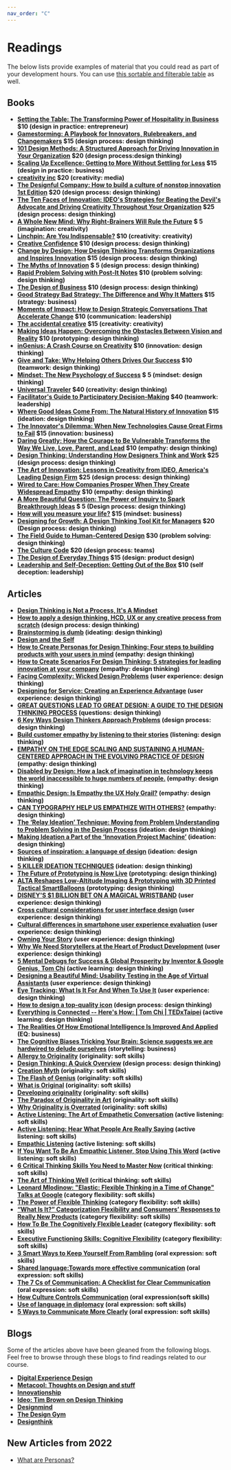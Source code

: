 ```yaml
---
nav_order: "C"
---
```


# Readings

The below lists provide examples of material that you could read as part of your development hours.  You can use [this sortable and filterable table](readings_table.html) as well.
## Books


- __[Setting the Table: The Transforming Power of Hospitality in Business](https://www.amazon.com/Setting-Table-Transforming-Hospitality-Business/dp/0060742763) \$10 (design in practice: entrepreneur)__
- __[Gamestorming: A Playbook for Innovators, Rulebreakers, and Changemakers](https://www.amazon.com/Gamestorming-Playbook-Innovators-Rulebreakers-Changemakers/dp/0596804172) \$15 (design process: design thinking)__
- __[101 Design Methods: A Structured Approach for Driving Innovation in Your Organization](https://www.amazon.com/gp/product/1118083466/?tag=wwwwileycom-20) \$20 (design process:design thinking)__
- __[Scaling Up Excellence: Getting to More Without Settling for Less](https://www.amazon.com/Scaling-Up-Excellence-Getting-Settling/dp/0385347022) \$15 (design in practice: business)__
- __[creativity inc](https://www.amazon.com/Creativity-Inc-Overcoming-Unseen-Inspiration/dp/0812993012) \$20 (creativity: media)__
- __[The Designful Company: How to build a culture of nonstop innovation 1st Edition](https://www.amazon.com/The-Designful-Company-culture-innovation/dp/0321580060) \$20 (design process: design thinking)__
- __[The Ten Faces of Innovation: IDEO's Strategies for Beating the Devil's Advocate and Driving Creativity Throughout Your Organization](https://www.amazon.com/exec/obidos/ASIN/0385512074/theartofinnovat/102-0654687-1650515) \$25 (design process: design thinking)__
- __[A Whole New Mind: Why Right-Brainers Will Rule the Future](https://www.amazon.com/gp/product/1594481717?ie=UTF8&tag=freeagentnati-20&linkCode=as2&camp=1789&creative=9325&creativeASIN=1594481717) \$ 5 (imagination: creativity)__
- __[Linchpin: Are You Indispensable?](https://www.amazon.com/Linchpin-Are-Indispensable-Seth-Godin/dp/1591844096) \$10 (creativity: creativity)__
- __[Creative Confidence](https://www.amazon.com/Creative-Confidence-Unleashing-Potential-Within/dp/038534936X/ref=sr_1_5?ie=UTF8&qid=1439927658&sr=8-5&keywords=design+thinking) \$10 (design process: design thinking)__
- __[Change by Design: How Design Thinking Transforms Organizations and Inspires Innovation](https://www.amazon.com/Change-Design-Transforms-Organizations-Innovation/dp/0061766089/ref=sr_1_1?ie=UTF8&qid=1439927658&sr=8-1&keywords=design+thinking) \$15 (design process: design thinking)__
- __[The Myths of Innovation](https://www.amazon.com/The-Myths-Innovation-Scott-Berkun/dp/1449389627) \$ 5 (design process: design thinking)__
- __[Rapid Problem Solving with Post-It Notes](https://www.amazon.com/Rapid-Problem-Solving-Post-It-Notes/dp/1555611427) \$10 (problem solving: design thinking)__
- __[The Design of Business](https://www.amazon.com/The-Design-Business-Competitive-Advantage/dp/1422177807) \$10 (design process: design thinking)__
- __[Good Strategy Bad Strategy: The Difference and Why It Matters](https://www.amazon.com/dp/0307886239) \$15 (strategy: business)__
- __[Moments of Impact: How to Design Strategic Conversations That Accelerate Change](https://www.amazon.com/Moments-Impact-Strategic-Conversations-Accelerate/dp/1451697627) \$10 (communication: leadership)__
- __[The accidental creative](https://www.amazon.com/Accidental-Creative-Brilliant-Moments-Notice/dp/B00NPCF98I/ref=as_li_ss_tl?_encoding=UTF8&qid=&sr=&linkCode=sl1&tag=accidental06-20&linkId=7d5e91d6a44ffea4efdef56282ebaeba) \$15 (creativity: creativity)__
- __[Making Ideas Happen: Overcoming the Obstacles Between Vision and Reality](https://www.amazon.com/Making-Ideas-Happen-Overcoming-Obstacles/dp/1591844118#customerReviews) \$10 (prototyping: design thinking)__
- __[inGenius: A Crash Course on Creativity](https://www.amazon.com/inGenius-A-Crash-Course-Creativity/dp/0062020706) \$10 (innovation: design thinking)__
- __[Give and Take: Why Helping Others Drives Our Success](https://www.amazon.com/Give-Take-Helping-Others-Success/dp/0143124986) \$10 (teamwork: design thinking)__
- __[Mindset: The New Psychology of Success](https://www.amazon.com/Mindset-Psychology-Carol-S-Dweck/dp/0345472322/ref=sr_1_1?ie=UTF8&qid=1534468216&sr=8-1&keywords=mindset+carol+s.+dweck&smid=ATVPDKIKX0DER) \$ 5 (mindset: design thinking)__
- __[Universal Traveler](https://www.amazon.com/Crisp-Universal-Traveler-Don-Koberg/dp/1560526793) \$40 (creativity: design thinking)__
- __[Facilitator's Guide to Participatory Decision-Making](https://www.amazon.com/Facilitators-Participatory-Decision-Making-Jossey-Bass-Management/dp/1118404955/ref=sr_1_1?ie=UTF8&qid=1457040439&sr=8-1&keywords=facilitators+guide+to+participatory+decision+making) \$40 (teamwork: leadership)__
- __[Where Good Ideas Come From: The Natural History of Innovation](https://www.amazon.com/Where-Good-Ideas-Come-From/dp/1594485380) \$15 (ideation: design thinking)__
- __[The Innovator's Dilemma: When New Technologies Cause Great Firms to Fail](https://www.amazon.com/The-Innovators-Dilemma-Technologies-Cause/dp/0875845851/ref=tmm_hrd_title_0?ie=UTF8&qid=1339574940&sr=1-2) \$15 (innovation: business)__
- __[Daring Greatly: How the Courage to Be Vulnerable Transforms the Way We Live, Love, Parent, and Lead](https://www.amazon.com/Daring-Greatly-Courage-Vulnerable-Transforms/dp/1592408419) \$10 (empathy: design thinking)__
- __[Design Thinking: Understanding How Designers Think and Work](https://www.amazon.com/Design-Thinking-Understanding-Designers-Think-ebook/dp/B005GZL8Z0/ref=as_li_ss_tl?dpID=618RxyYXw-L&preST=_SX342_QL70_&dpSrc=detail&linkCode=sl1&tag=programi-20&linkId=13cb11e2338024bbb5f9cbb6c46ea56a&language=en_US) \$25 (design process: design thinking)__
- __[The Art of Innovation: Lessons in Creativity from IDEO, America's Leading Design Firm](https://www.amazon.com/Art-Innovation-Lessons-Creativity-Americas/dp/0385499841/ref=as_li_ss_tl?&imprToken=fbwvZQZ95OmYLPds5IYJIA&slotNum=9&ie=UTF8&s=books&qid=1272602242&sr=8-1&linkCode=sl1&tag=programi-20&linkId=8505697c3d6007e605f0e78d1dacec72&language=en_US) \$25 (design process: design thinking)__
- __[Wired to Care: How Companies Prosper When They Create Widespread Empathy](https://www.amazon.com/Wired-Care-Companies-Prosper-Widespread/dp/013714234X/ref=sr_1_1?ie=UTF8&s=books&qid=1272602709&sr=1-1) \$10 (empathy: design thinking)__
- __[A More Beautiful Question: The Power of Inquiry to Spark Breakthrough Ideas](https://www.amazon.com/More-Beautiful-Question-Inquiry-Breakthrough/dp/1632861054) \$ 5 (Design process: design thinking)__
- __[How will you measure your life?](https://www.amazon.com/How-Will-Measure-Your-Life/dp/0062102419) \$15 (mindset: business)__
- __[Designing for Growth: A Design Thinking Tool Kit for Managers](https://www.amazon.com/Designing-Growth-Design-Thinking-Managers/dp/1531888844) \$20 (Design process: design thinking)__
- __[The Field Guide to Human-Centered Design](https://www.amazon.com/Field-Guide-Human-Centered-Design/dp/0991406311) \$30 (problem solving: design thinking)__
- __[The Culture Code](https://www.amazon.com/Culture-Code-Secrets-Highly-Successful/dp/0804176981/ref=sr_1_1?ie=UTF8&qid=1537383061&sr=8-1&keywords=culture+code+coyle&dpID=51p0mZIztFL&preST=_SY291_BO1,204,203,200_QL40_&dpSrc=srch#customerReviews) \$20 (design process: teams)__
- __[The Design of Everyday Things](https://www.amazon.com/Design-Everyday-Things-Revised-Expanded/dp/0465050654/ref=sr_1_1?ie=UTF8&qid=1537565084&sr=8-1&keywords=design+of+everyday+things) \$15 (design: product design)__
- __[Leadership and Self-Deception: Getting Out of the Box](https://www.amazon.com/Leadership-Self-Deception-Getting-Out-Box/dp/1576759776) \$10 (self deception: leadership)__


## Articles

- __[Design Thinking is Not a Process, It's A Mindset](https://www.entrepreneur.com/article/310282)__
- __[How to apply a design thinking, HCD, UX or any creative process from scratch](https://medium.com/digital-experience-design/how-to-apply-a-design-thinking-hcd-ux-or-any-creative-process-from-scratch-b8786efbf812) (design process: design thinking)__
- __[Brainstorming is dumb](https://www.fastcompany.com/3062292/brainstorming-is-dumb) (ideating: design thinking)__
- __[Design and the Self](https://medium.com/design-your-life/design-and-the-self-a5670a000fee)__
- __[How to Create Personas for Design Thinking: Four steps to building products with your users in mind](https://www.innovationtraining.org/create-personas-design-thinking/) (empathy: design thinking)__
- __[How to Create Scenarios For Design Thinking: 5 strategies for leading innovation at your company](https://www.innovationtraining.org/how-to-create-scenarios-for-design-thinking/) (empathy: design thinking)__
- __[Facing Complexity: Wicked Design Problems](https://medium.com/age-of-awareness/facing-complexity-wicked-design-problems-ee8c71618966) (user experience: design thinking)__
- __[Designing for Service: Creating an Experience Advantage](http://www.dubberly.com/wp-content/uploads/2010/03/ddo_article_designing_service.pdf) (user experience: design thinking)__
- __[GREAT QUESTIONS LEAD TO GREAT DESIGN: A GUIDE TO THE DESIGN THINKING PROCESS](https://www.webdesignerdepot.com/2017/12/great-questions-lead-to-great-design-a-guide-to-the-design-thinking-process/) (questions: design thinking)__
- __[6 Key Ways Design Thinkers Approach Problems](https://www.fastcompany.com/3060852/6-key-ways-design-thinkers-approach-problems) (design process: design thinking)__
- __[Build customer empathy by listening to their stories](https://medium.com/startup-grind/build-customer-empathy-by-listening-to-their-stories-38b5df9337aa) (listening: design thinking)__
- __[EMPATHY ON THE EDGE SCALING AND SUSTAINING A HUMAN-CENTERED APPROACH IN THE EVOLVING PRACTICE OF DESIGN](http://5a5f89b8e10a225a44ac-ccbed124c38c4f7a3066210c073e7d55.r9.cf1.rackcdn.com/files/pdfs/news/Empathy_on_the_Edge.pdf) (empathy: design thinking)__
- __[Disabled by Design: How a lack of imagination in technology keeps the world inaccessible to huge numbers of people.](http://www.slate.com/articles/technology/future_tense/2015/02/technology_and_disability_design_lacks_the_imagination_to_make_the_world.html) (empathy: design thinking)__
- __[Empathic Design: Is Empathy the UX Holy Grail?](https://www.interaction-design.org/literature/article/empathic-design-is-empathy-the-ux-holy-grail) (empathy: design thinking)__
- __[CAN TYPOGRAPHY HELP US EMPATHIZE WITH OTHERS?](https://www.wired.com/2015/06/can-typography-help-us-empathize-others/) (empathy: design thinking)__
- __[The ‘Relay Ideation’ Technique: Moving from Problem Understanding to Problem Solving in the Design Process](https://lirias2repo.kuleuven.be/bitstream/handle/123456789/468606/chp_10.1007_978-3-642-40498-6_57.pdf;jsessionid=F5FC7D5508907F62DDF607ECE368D52C?sequence=1) (ideation: design thinking)__
- __[Making Ideation a Part of the ‘Innovation Project Machine’](http://www.innovationmanagement.se/2013/02/04/making-ideation-a-part-of-the-innovation-project-machine/) (ideation: design thinking)__
- __[Sources of inspiration: a language of design](https://www.sciencedirect.com/science/article/pii/S0142694X00000223) (ideation: design thinking)__
- __[5 KILLER IDEATION TECHNIQUES](http://www.freshminds.net/2016/09/5-killer-ideation-techniques/) (ideation: design thinking)__
- __[The Future of Prototyping is Now Live](https://hbr.org/2014/03/the-future-of-prototyping-is-now-live) (prototyping: design thinking)__
- __[ALTA Reshapes Low-Altitude Imaging & Prototyping with 3D Printed Tactical SmartBalloons](https://3dprint.com/115061/alta-low-altitude-imaging/) (prototyping: design thinking)__
- __[DISNEY'S $1 BILLION BET ON A MAGICAL WRISTBAND](https://www.wired.com/2015/03/disney-magicband/) (user experience: design thinking)__
- __[Cross cultural considerations for user interface design](http://www.humanfactors.com/newsletters/cross-cultural-considerations-for-user-interface-design.asp) (user experience: design thinking)__
- __[Cultural differences in smartphone user experience evaluation](https://dl.acm.org/citation.cfm?id=1899499) (user experience: design thinking)__
- __[Owning Your Story](https://uxmag.com/articles/owning-your-story) (user experience: design thinking)__
- __[Why We Need Storytellers at the Heart of Product Development](http://uxmag.com/articles/why-we-need-storytellers-at-the-heart-of-product-development#.T52qqSog1VU.twitter) (user experience: design thinking)__
- __[5 Mental Debugs for Success & Global Prosperity by Inventor & Google Genius, Tom Chi](https://www.youtube.com/watch?time_continue=33&v=25fUDjMtkuI) (active learning: design thinking)__
- __[Designing a Beautiful Mind: Usability Testing in the Age of Virtual Assistants](https://www.wired.com/insights/2015/03/designing-beautiful-mind-usability-testing-age-virtual-assistants/) (user experience: design thinking)__
- __[Eye Tracking: What Is It For And When To Use It](https://usabilitygeek.com/what-is-eye-tracking-when-to-use-it/) (user experience: design thinking)__
- __[How to design a top-quality icon](https://www.creativebloq.com/graphic-design/how-design-top-quality-icon-10135092) (design process: design thinking)__
- __[Everything is Connected -- Here's How: \| Tom Chi \| TEDxTaipei](https://www.youtube.com/watch?v=rPh3c8Sa37M) (active learning: design thinking)__
- __[The Realities Of How Emotional Intelligence Is Improved And Applied](https://www.forbes.com/sites/petekrasspiersonkrass/2018/08/08/the-realities-of-how-emotional-intelligence-is-improved-and-applied/#106b16dc2d02) (EQ: business)__
- __[The Cognitive Biases Tricking Your Brain: Science suggests we are hardwired to delude ourselves](https://www.theatlantic.com/magazine/archive/2018/09/cognitive-bias/565775/?silverid-ref=MzQxNTgyODIyMzE5S0) (storytelling: business)__
- __[Allergy to Originality](http://www.designindaba.com/videos/creative-work/allergy-originality) (originality: soft skills)__
- __[Design Thinking: A Quick Overview](https://www.interaction-design.org/literature/article/design-thinking-a-quick-overview) (design process: design thinking)__
- __[Creation Myth](https://www.newyorker.com/magazine/2011/05/16/creation-myth) (originality: soft skills)__
- __[The Flash of Genius](https://www.newyorker.com/magazine/1993/01/11/the-flash-of-genius) (originality: soft skills)__
- __[What is Original](https://www.npr.org/programs/ted-radio-hour/321797073/what-is-original) (originality: soft skills)__
- __[Developing originality](https://services.unimelb.edu.au/__data/assets/pdf_file/0009/471267/Developing_originality_Update_051112.pdf) (originality: soft skills)__
- __[The Paradox of Originality in Art](https://artplusmarketing.com/the-paradox-of-originality-in-art-454793056b31) (originality: soft skills)__
- __[Why Originality is Overrated](https://medium.com/the-mission/why-originality-is-overrated-ac471e4bcbb6) (originality: soft skills)__
- __[Active Listening: The Art of Empathetic Conversation](https://positivepsychologyprogram.com/active-listening/) (active listening: soft skills)__
- __[Active Listening: Hear What People Are Really Saying](https://www.mindtools.com/CommSkll/ActiveListening.htm) (active listening: soft skills)__
- __[Empathic Listening](https://www.beyondintractability.org/essay/empathic_listening) (active listening: soft skills)__
- __[If You Want To Be An Empathic Listener, Stop Using This Word](https://www.forbes.com/sites/markmurphy/2017/07/09/if-you-want-to-be-an-empathic-listener-stop-using-this-word/#512453172df1) (active listening: soft skills)__
- __[6 Critical Thinking Skills You Need to Master Now](https://www.rasmussen.edu/student-life/blogs/college-life/critical-thinking-skills-to-master-now/) (critical thinking: soft skills)__
- __[The Art of Thinking Well](https://www.nytimes.com/2017/10/10/opinion/the-art-of-thinking-well.html) (critical thinking: soft skills)__
- __[Leonard Mlodinow: "Elastic: Flexible Thinking in a Time of Change" Talks at Google](https://www.youtube.com/watch?v=vFxx3vp4HaY) (category flexibility: soft skills)__
- __[The Power of Flexible Thinking](https://www.scientificamerican.com/article/the-power-of-flexible-thinking/) (category flexibility: soft skills)__
- __[“What Is It?” Categorization Flexibility and Consumers’ Responses to Really New Products](https://liberalarts.utexas.edu/_files/markman/JCR01.pdf) (category flexibility: soft skills)__
- __[How To Be The Cognitively Flexible Leader](https://www.forbes.com/sites/rawnshah/2015/01/21/the-cognitively-flexible-leader/#5a76a9e01c82) (category flexibility: soft skills)__
- __[Executive Functioning Skills: Cognitive Flexibility](http://blog.studentcaffe.com/cognitive-flexibility/) (category flexibility: soft skills)__
- __[3 Smart Ways to Keep Yourself From Rambling](https://www.themuse.com/advice/3-smart-ways-to-keep-yourself-from-rambling) (oral expression: soft skills)__
- __[Shared language:Towards more effective communication](https://www.ncbi.nlm.nih.gov/pmc/articles/PMC3575067/) (oral expression: soft skills)__
- __[The 7 Cs of Communication: A Checklist for Clear Communication](https://www.mindtools.com/pages/article/newCS_85.htm) (oral expression: soft skills)__
- __[How Culture Controls Communication](https://www.forbes.com/sites/carolkinseygoman/2011/11/28/how-culture-controls-communication/#2c9e55bc263b) (oral expression(soft skills)__
- __[Use of language in diplomacy](https://www.diplomacy.edu/resources/general/use-language-diplomacy) (oral expression: soft skills)__
- __[5 Ways to Communicate More Clearly](https://www.inc.com/geoffrey-james/5-ways-to-communicate-more-clearly.html) (oral expression: soft skills)__

## Blogs

Some of the articles above have been gleaned from the following blogs. Feel free to browse through these blogs to find readings related to our course.

- __[Digital Experience Design](https://medium.com/digital-experience-design)__
- __[Metacool: Thoughts on Design and stuff](http://metacool.com/)__
- __[Innovationship](https://www.innovationship.com/blog)__
- __[Ideo: Tim Brown on Design Thinking](https://designthinking.ideo.com/)__
- __[Designmind](https://designmind.frogdesign.com/?sort=popular#sort)__
- __[The Design Gym](http://www.thedesigngym.com/blog/)__
- __[Designthink](http://desthink.tumblr.com/)__


## New Articles from 2022

- [What are Personas?](https://www.interaction-design.org/literature/topics/personas#:~:text=Personas%20are%20fictional%20characters%2C%20which,%2C%20experiences%2C%20behaviors%20and%20goals.)
